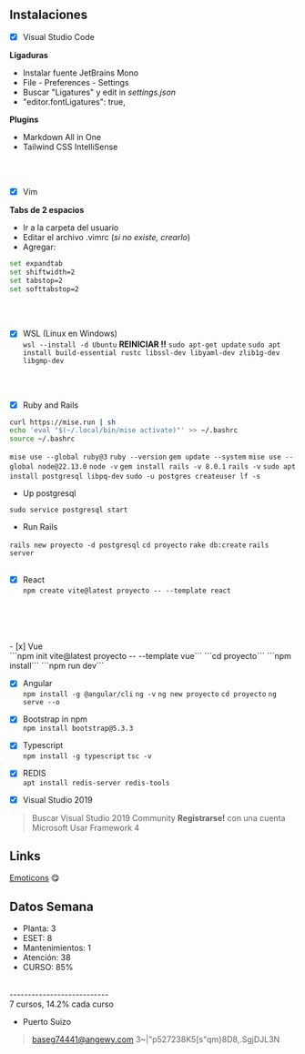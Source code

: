## Instalaciones

- [x] Visual Studio Code <br/>

__Ligaduras__ <br/>

* Instalar fuente JetBrains Mono
* File - Preferences - Settings
* Buscar "Ligatures" y edit in _settings.json_
* "editor.fontLigatures": true,

__Plugins__

* Markdown All in One
* Tailwind CSS IntelliSense
<br/>
<br/>

- [x] Vim <br/>

__Tabs de 2 espacios__ <br/>

* Ir a la carpeta del usuario
* Editar el archivo .vimrc (_si no existe, crearlo_)
* Agregar:

```bash
set expandtab
set shiftwidth=2
set tabstop=2
set softtabstop=2
```
<br/>
<br/>

- [x] WSL (Linux en Windows) <br/>
```wsl --install -d Ubuntu```
__REINICIAR !!__
```sudo apt-get update```
```sudo apt install build-essential rustc libssl-dev libyaml-dev zlib1g-dev libgmp-dev```
<br/>
<br/>

- [x] Ruby and Rails <br/>

```bash
curl https://mise.run | sh 
echo 'eval "$(~/.local/bin/mise activate)"' >> ~/.bashrc 
source ~/.bashrc
```

```mise use --global ruby@3```
```ruby --version```
```gem update --system```
```mise use --global node@22.13.0```
```node -v```
```gem install rails -v 8.0.1```
```rails -v```
```sudo apt install postgresql libpq-dev```
```sudo -u postgres createuser lf -s```

* Up postgresql

```sudo service postgresql start```

* Run Rails

```rails new proyecto -d postgresql```
```cd proyecto```
```rake db:create```
```rails server```
<br/>
<br/>

- [x] React <br/>
```npm create vite@latest proyecto -- --template react```
<br/>
<br/>



<br/>
<br/>
- [x] Vue <br/>
```npm init vite@latest proyecto -- --template vue```
```cd proyecto```
```npm install```
```npm run dev```

- [x] Angular <br/>
```npm install -g @angular/cli```
```ng -v```
```ng new proyecto```
```cd proyecto```
```ng serve --o```

- [x] Bootstrap in npm <br/>
```npm install bootstrap@5.3.3```

- [x] Typescript <br/>
```npm install -g typescript```
```tsc -v```

- [x] REDIS <br/>
```apt install redis-server redis-tools```


- [x] Visual Studio 2019 <br/>
> Buscar Visual Studio 2019 Community
> **Registrarse!** con una cuenta Microsoft
> Usar Framework 4


## Links

[Emoticons](https://emojikeyboard.top/es/) 😋


## Datos Semana #

* Planta: 3
* ESET: 8
* Mantenimientos: 1
* Atención: 38
* CURSO: 85%
<br/>
---------------------------
<br/>
7 cursos, 14.2% cada curso

* Puerto Suizo
> baseg74441@angewy.com
> 3~|"p527238K5[s"qm}8D8,.SgjDJL3N
